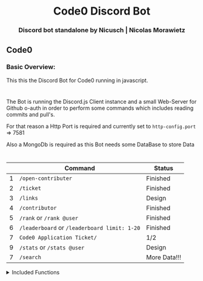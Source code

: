 <div align="center">
<h1>Code0 Discord Bot</h1>
<h3>Discord bot standalone by Nicusch | Nicolas Morawietz</h3>
</div>

## Code0

### Basic Overview:

This this the Discord Bot for Code0 running in javascript.
#
The Bot is running the Discord.js Client instance and a small Web-Server for Github o-auth in order to perform some commands which includes reading commits and pull's.

For that reason a Http Port is required and currently set to `http-config.port` => 7581

Also a MongoDb is required as this Bot needs some DataBase to store Data
#


|     | Command                                      | Status       |
| --- | ---------------------------------------------| ------------ |
| 1   | `/open-contributer`                          | Finished     |
| 2   | `/ticket`                                    | Finished     |
| 3   | `/links`                                     | Design       |
| 4   | `/contributor`                               | Finished     |
| 5   | `/rank` or `/rank @user`                     | Finished     |
| 6   | `/leaderboard` or `/leaderboard limit: 1-20` | Finished     |
| 7   | `Code0 Application Ticket/`                  | 1/2          |
| 9   | `/stats` or `/stats @user`                   | Design       |
| 7   | `/search`                                    | More Data!!! |


<details>
<summary>Included Functions</summary>

1. <span style="color:green;">Auto script command upload</span>
2. <span style="color:green;">Web server for o-auth github</span>
3. <span style="color:green;">Check Languages pack's for missing entries</span>
4. <span style="color:green;">Xp on Interactions with anti spam features</span>

</details>